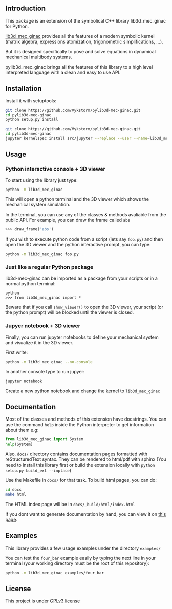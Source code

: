 
## Introduction

This package is an extension of the symbolical C++ library lib3d_mec_ginac for Python.

[lib3d_mec_ginac](http://www.imem.unavarra.es/3d_mec/download/lib3d-mec-ginac/eccomas2007_paper.pdf) provides all the features of a modern symbolic kernel (matrix algebra, expressions atomization, trigonometric simplifications, ...).

But it is designed specifically to pose and solve equations in dynamical mechanical multibody systems.

pylib3d_mec_ginac brings all the features of this library to a high level interpreted language with a clean and easy to use API.



## Installation

Install it with setuptools:
```bash
git clone https://github.com/Vykstorm/pylib3d-mec-ginac.git
cd pylib3d-mec-ginac
python setup.py install
```

```bash
git clone https://github.com/Vykstorm/pylib3d-mec-ginac.git
cd pylib3d-mec-ginac
jupyter kernelspec install src/jupyter --replace --user --name=lib3d_mec_ginac
```


## Usage

### Python interactive console + 3D viewer

To start using the library just type:

```bash
python -m lib3d_mec_ginac
```

This will open a python terminal and the 3D viewer which shows the mechanical system simulation.

In the terminal, you can use any of the classes & methods avaliable from the public API.
For example, you can draw the frame called ``abs``
```python
>>> draw_frame('abs')
```

If you wish to execute python code from a script (lets say ``foo.py``) and then open the 3D viewer and the python interactive prompt, you can type:
```bash
python -m lib3d_mec_ginac foo.py
```

### Just like a regular Python package

lib3d-mec-ginac can be imported as a package from your scripts or in a normal python terminal:

```
python
>>> from lib3d_mec_ginac import *
```
Beware that if you call ``show_viewer()`` to open the 3D viewer, your script (or the python prompt) will be blocked until the viewer is closed.



### Jupyer notebook + 3D viewer

Finally, you can run jupyter notebooks to define your mechanical system and visualize it in the 3D viewer.

First write:
```bash
python -m lib3d_mec_ginac --no-console
```

In another console type to run jupyer:
```bash
jupyter notebook
```
Create a new python notebook and change the kernel to ``lib3d_mec_ginac``




## Documentation

Most of the classes and methods of this extension have docstrings. You can use the command ```help``` inside the Python interpreter to get information about them
e.g:
```python
from lib3d_mec_ginac import System
help(System)
```

Also, ```docs/``` directory contains documentation pages formatted with reStructuredText syntax. They can be rendered to html/pdf with sphinx (You need to install this library first or build the extension locally with ```python setup.py build_ext --inplace```)

Use the Makefile in ```docs/``` for that task. To build html pages, you can do:
```bash
cd docs
make html
```
The HTML index page will be in ```docs/_build/html/index.html```


If you dont want to generate documentation by hand, you can view it on [this page](http://vykstorm.pythonanywhere.com/).




## Examples


This library provides a few usage examples under the directory ``examples/``


You can test the ``four_bar`` example easily by typing the next line in your terminal (your working directory must be the root of this repository):
```bash
python -m lib3d_mec_ginac examples/four_bar
```




## License

This project is under [GPLv3 license](LICENSE.txt)
